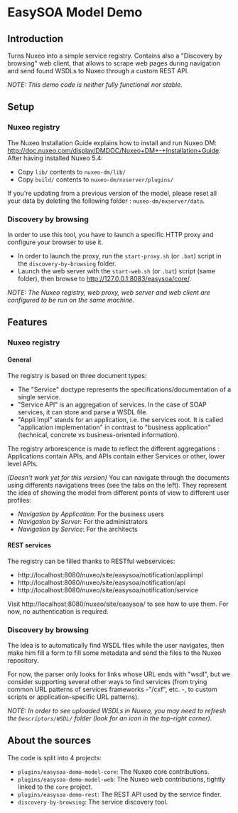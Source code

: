 # EasySOA Model Demo

## Introduction

Turns Nuxeo into a simple service registry. Contains also a "Discovery by browsing" web client, that allows to scrape web pages during navigation and send found WSDLs to Nuxeo through a custom REST API.

*NOTE: This demo code is neither fully functional nor stable.*

## Setup

### Nuxeo registry

The Nuxeo Installation Guide explains how to install and run Nuxeo DM: <http://doc.nuxeo.com/display/DMDOC/Nuxeo+DM+-+Installation+Guide>. After having installed Nuxeo 5.4:

 * Copy `lib/` contents to `nuxeo-dm/lib/`
 * Copy `build/` contents to `nuxeo-dm/nxserver/plugins/`

If you're updating from a previous version of the model, please reset all your data by deleting the following folder : `nuxeo-dm/nxserver/data`.

### Discovery by browsing

In order to use this tool, you have to launch a specific HTTP proxy and configure your browser to use it.

* In order to launch the proxy, run the `start-proxy.sh` (or `.bat`) script in the `discovery-by-browsing` folder.
* Launch the web server with the `start-web.sh` (or `.bat`) script (same folder), then browse to http://127.0.0.1:8083/easysoa/core/.

*NOTE: The Nuxeo registry, web proxy, web server and web client are configured to be run on the same machine.*

## Features

### Nuxeo registry

#### General

The registry is based on three document types:

 * The "Service" doctype represents the specifications/documentation of a single service.
 * "Service API" is an aggregation of services. In the case of SOAP services, it can store and parse a WSDL file.
 * "Appli Impl" stands for an application, i.e. the services root. It is called "application implementation" in contrast to "business application" (technical, concrete vs business-oriented information).

The registry arborescence is made to reflect the different aggregations : Applications contain APIs, and APIs contain either Services or other, lower level APIs.

_*(Doesn't work yet for this version)*_ You can navigate through the documents using differents navigations trees (see the tabs on the left). They represent the idea of showing the model from different points of view to different user profiles:

 * *Navigation by Application*: For the business users
 * *Navigation by Server*: For the administrators
 * *Navigation by Service*: For the architects

#### REST services

The registry can be filled thanks to RESTful webservices:

* http://localhost:8080/nuxeo/site/easysoa/notification/appliimpl
* http://localhost:8080/nuxeo/site/easysoa/notification/api
* http://localhost:8080/nuxeo/site/easysoa/notification/service

Visit http://localhost:8080/nuxeo/site/easysoa/ to see how to use them. For now, no authentication is required.

### Discovery by browsing

The idea is to automatically find WSDL files while the user navigates, then make him fill a form to fill some metadata and send the files to the Nuxeo repository.

For now, the parser only looks for links whose URL ends with "wsdl", but we consider supporting several other ways to find services (from trying common URL patterns of services frameworks -"/cxf", etc. -, to custom scripts or application-specific URL patterns).

*NOTE: In order to see uploaded WSDLs in Nuxeo, you may need to refresh the `Descriptors/WSDL/` folder (look for an icon in the top-right corner).*

## About the sources

The code is split into 4 projects:

 * `plugins/easysoa-demo-model-core`: The Nuxeo core contributions.
 * `plugins/easysoa-demo-model-web`: The Nuxeo web contributions, tightly linked to the `core` project.
 * `plugins/easysoa-demo-rest`: The REST API used by the service finder.
 * `discovery-by-browsing`: The service discovery tool.